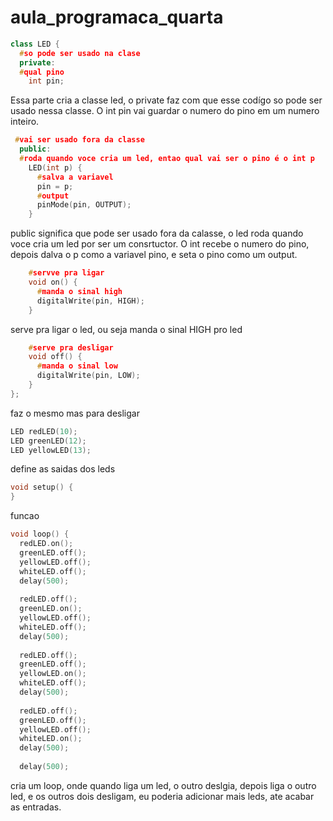 # aula_programaca_quarta


```C++
class LED {
  #so pode ser usado na clase
  private:
  #qual pino
    int pin;
```
Essa parte cria a classe led, o private faz com que esse codígo so pode ser usado nessa classe. O int pin vai guardar o numero do pino em um numero inteiro.

```C++
 #vai ser usado fora da classe
  public:
  #roda quando voce cria um led, entao qual vai ser o pino é o int p
    LED(int p) {
      #salva a variavel
      pin = p;
      #output
      pinMode(pin, OUTPUT);
    }
```
public significa que pode ser usado fora da calasse, o led roda quando voce cria um led por ser um consrtuctor. O int recebe o numero do pino, depois dalva o p como a variavel pino, e seta o pino como um output.


```C++
    #servve pra ligar
    void on() {
      #manda o sinal high
      digitalWrite(pin, HIGH);
    }
```
serve pra ligar o led, ou seja manda o sinal HIGH pro led

```C++ 
    #serve pra desligar
    void off() {
      #manda o sinal low
      digitalWrite(pin, LOW);
    }
};
```
faz o mesmo mas para desligar


```C++
LED redLED(10);
LED greenLED(12);
LED yellowLED(13);

```
define as saidas dos leds

```C++
void setup() {
}
```
funcao

```C++ 
void loop() {
  redLED.on();
  greenLED.off();
  yellowLED.off();
  whiteLED.off();
  delay(500);
  
  redLED.off();
  greenLED.on();
  yellowLED.off();
  whiteLED.off();
  delay(500);
  
  redLED.off();
  greenLED.off();
  yellowLED.on();
  whiteLED.off();
  delay(500);
  
  redLED.off();
  greenLED.off();
  yellowLED.off();
  whiteLED.on();
  delay(500);
  
  delay(500);

```
cria um loop, onde quando liga um led, o outro deslgia, depois liga o outro led, e os outros dois desligam, eu poderia adicionar mais leds, ate acabar as entradas.

